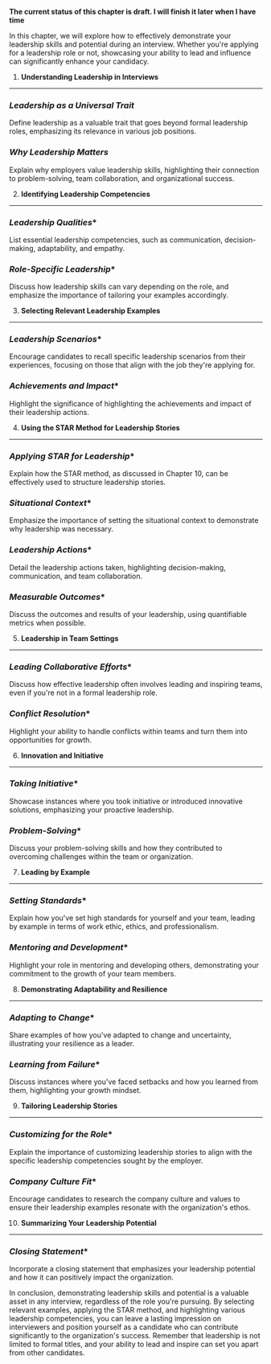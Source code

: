 **The current status of this chapter is draft. I will finish it later when I have time**

In this chapter, we will explore how to effectively demonstrate your leadership skills and potential during an interview. Whether you're applying for a leadership role or not, showcasing your ability to lead and influence can significantly enhance your candidacy.

1. **Understanding Leadership in Interviews**
---------------------------------------------

### *Leadership as a Universal Trait*

Define leadership as a valuable trait that goes beyond formal leadership roles, emphasizing its relevance in various job positions.

### *Why Leadership Matters*

Explain why employers value leadership skills, highlighting their connection to problem-solving, team collaboration, and organizational success.

2. **Identifying Leadership Competencies**
------------------------------------------

### *Leadership Qualities*\*

List essential leadership competencies, such as communication, decision-making, adaptability, and empathy.

### *Role-Specific Leadership*\*

Discuss how leadership skills can vary depending on the role, and emphasize the importance of tailoring your examples accordingly.

3. **Selecting Relevant Leadership Examples**
---------------------------------------------

### *Leadership Scenarios*\*

Encourage candidates to recall specific leadership scenarios from their experiences, focusing on those that align with the job they're applying for.

### *Achievements and Impact*\*

Highlight the significance of highlighting the achievements and impact of their leadership actions.

4. **Using the STAR Method for Leadership Stories**
---------------------------------------------------

### *Applying STAR for Leadership*\*

Explain how the STAR method, as discussed in Chapter 10, can be effectively used to structure leadership stories.

### *Situational Context*\*

Emphasize the importance of setting the situational context to demonstrate why leadership was necessary.

### *Leadership Actions*\*

Detail the leadership actions taken, highlighting decision-making, communication, and team collaboration.

### *Measurable Outcomes*\*

Discuss the outcomes and results of your leadership, using quantifiable metrics when possible.

5. **Leadership in Team Settings**
----------------------------------

### *Leading Collaborative Efforts*\*

Discuss how effective leadership often involves leading and inspiring teams, even if you're not in a formal leadership role.

### *Conflict Resolution*\*

Highlight your ability to handle conflicts within teams and turn them into opportunities for growth.

6. **Innovation and Initiative**
--------------------------------

### *Taking Initiative*\*

Showcase instances where you took initiative or introduced innovative solutions, emphasizing your proactive leadership.

### *Problem-Solving*\*

Discuss your problem-solving skills and how they contributed to overcoming challenges within the team or organization.

7. **Leading by Example**
-------------------------

### *Setting Standards*\*

Explain how you've set high standards for yourself and your team, leading by example in terms of work ethic, ethics, and professionalism.

### *Mentoring and Development*\*

Highlight your role in mentoring and developing others, demonstrating your commitment to the growth of your team members.

8. **Demonstrating Adaptability and Resilience**
------------------------------------------------

### *Adapting to Change*\*

Share examples of how you've adapted to change and uncertainty, illustrating your resilience as a leader.

### *Learning from Failure*\*

Discuss instances where you've faced setbacks and how you learned from them, highlighting your growth mindset.

9. **Tailoring Leadership Stories**
-----------------------------------

### *Customizing for the Role*\*

Explain the importance of customizing leadership stories to align with the specific leadership competencies sought by the employer.

### *Company Culture Fit*\*

Encourage candidates to research the company culture and values to ensure their leadership examples resonate with the organization's ethos.

10. **Summarizing Your Leadership Potential**
---------------------------------------------

### *Closing Statement*\*

Incorporate a closing statement that emphasizes your leadership potential and how it can positively impact the organization.

In conclusion, demonstrating leadership skills and potential is a valuable asset in any interview, regardless of the role you're pursuing. By selecting relevant examples, applying the STAR method, and highlighting various leadership competencies, you can leave a lasting impression on interviewers and position yourself as a candidate who can contribute significantly to the organization's success. Remember that leadership is not limited to formal titles, and your ability to lead and inspire can set you apart from other candidates.
